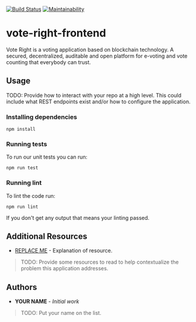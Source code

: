 [![Build Status](https://travis-ci.com/Enye-Team-Giraffe/vote-right-frontend.svg?branch=master)](https://travis-ci.com/Enye-Team-Giraffe/vote-right-frontend) [![Maintainability](https://api.codeclimate.com/v1/badges/ad5878b06004512fe071/maintainability)](https://codeclimate.com/github/Enye-Team-Giraffe/vote-right-frontend/maintainability)

# vote-right-frontend
Vote Right is a voting application based on blockchain technology. A secured, decentralized, auditable and open platform for e-voting and vote counting that everybody can trust.

## Usage
TODO: Provide how to interact with your repo at a high level. This could include what REST endpoints exist and/or how to configure the application.

### Installing dependencies
```
npm install
```

### Running tests
To run our unit tests you can run:

```
npm run test
```

### Running lint
To lint the code run:

```
npm run lint
```
If you don't get any output that means your linting passed.

## Additional Resources

* [REPLACE ME](https://example.com) - Explanation of resource.

> TODO: Provide some resources to read to help contextualize the problem this application addresses.

## Authors

* **YOUR NAME** - *Initial work*

> TODO: Put your name on the list.
